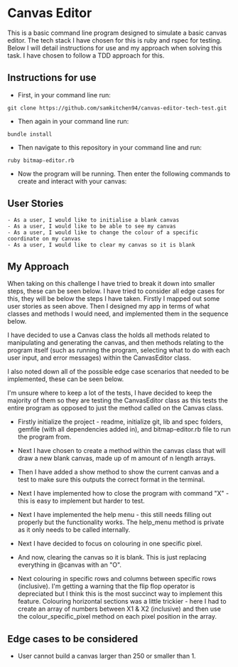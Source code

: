 # Canvas Editor
This is a basic command line program designed to simulate a basic canvas editor. The tech stack I have chosen for this is ruby and rspec for testing. Below I will detail instructions for use and my approach when solving this task. I have chosen to follow a TDD approach for this.

## Instructions for use
- First, in your command line run:
```
git clone https://github.com/samkitchen94/canvas-editor-tech-test.git
```
- Then again in your command line run:
```
bundle install
```
- Then navigate to this repository in your command line and run:
```
ruby bitmap-editor.rb
```
- Now the program will be running. Then enter the following commands to create and interact with your canvas:


## User Stories
```
- As a user, I would like to initialise a blank canvas
- As a user, I would like to be able to see my canvas
- As a user, I would like to change the colour of a specific coordinate on my canvas
- As a user, I would like to clear my canvas so it is blank

```

## My Approach
When taking on this challenge I have tried to break it down into smaller steps, these can be seen below. I have tried to consider all edge cases for this, they will be below the steps I have taken. Firstly I mapped out some user stories as seen above. Then I designed my app in terms of what classes and methods I would need, and implemented them in the sequence below.

I have decided to use a Canvas class the holds all methods related to manipulating and generating the canvas, and then methods relating to the program itself (such as running the program, selecting what to do with each user input, and error messages) within the CanvasEditor class.

I also noted down all of the possible edge case scenarios that needed to be implemented, these can be seen below.

I'm unsure where to keep a lot of the tests, I have decided to keep the majority of them so they are testing the CanvasEditor class as this tests the entire program as opposed to just the method called on the Canvas class.

- Firstly initialize the project - readme, initialize git, lib and spec folders, gemfile (with all dependencies added in), and bitmap-editor.rb file to run the program from.

- Next I have chosen to create a method within the canvas class that will draw a new blank canvas, made up of m amount of n length arrays.

- Then I have added a show method to show the current canvas and a test to make sure this outputs the correct format in the terminal.

- Next I have implemented how to close the program with command "X" - this is easy to implement but harder to test.

- Next I have implemented the help menu - this still needs filling out properly but the functionality works. The help_menu method is private as it only needs to be called internally.

- Next I have decided to focus on colouring in one specific pixel.

- And now, clearing the canvas so it is blank. This is just replacing everything in @canvas with an "O".

- Next colouring in specific rows and columns between specific rows (inclusive). I'm getting a warning that the flip flop operator is depreciated but I think this is the most succinct way to implement this feature. Colouring horizontal sections was a little trickier - here I had to create an array of numbers between X1 & X2 (inclusive) and then use the colour_specific_pixel method on each pixel position in the array.

## Edge cases to be considered
- User cannot build a canvas larger than 250 or smaller than 1.
